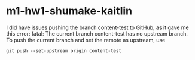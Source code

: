 # m1-hw1-shumake-kaitlin

I did have issues pushing the branch content-test to GitHub, as it gave me this error:
fatal: The current branch content-test has no upstream branch.
To push the current branch and set the remote as upstream, use

    git push --set-upstream origin content-test
